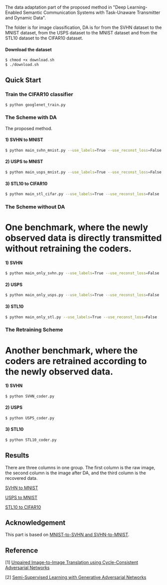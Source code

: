 The data adaptation part of the proposed method in "Deep Learning-Enabled Semantic Communication Systems with Task-Unaware Transmitter and Dynamic Data".

The folder is for image classification, DA is for from the SVHN dataset to the MNIST dataset, from the USPS dataset to the MNIST dataset and from the STL10 dataset to the CIFAR10 dataset.

#### Download the dataset
```bash
$ chmod +x download.sh
$ ./download.sh
```


## Quick Start
### Train the CIFAR10 classifier
```bash
$ python googlenet_train.py
```

### The Scheme with DA
The proposed method.
#### 1) SVHN to MNIST
```bash
$ python main_svhn_mnist.py --use_labels=True --use_reconst_loss=False
```

#### 2) USPS to MNIST
```bash
$ python main_usps_mnist.py --use_labels=True --use_reconst_loss=False
```

#### 3) STL10 to CIFAR10
```bash
$ python main_stl_cifar.py --use_labels=True --use_reconst_loss=False
```

### The Scheme without DA
# One benchmark, where the newly observed data is directly transmitted without retraining the coders.
#### 1) SVHN
```bash
$ python main_only_svhn.py --use_labels=True --use_reconst_loss=False
```

#### 2) USPS
```bash
$ python main_only_usps.py --use_labels=True --use_reconst_loss=False
```

#### 3) STL10
```bash
$ python main_only_stl.py --use_labels=True --use_reconst_loss=False
```

### The Retraining Scheme
# Another benchmark, where the coders are retrained according to the newly observed data.
#### 1) SVHN
```bash
$ python SVHN_coder.py
```

#### 2) USPS
```bash
$ python USPS_coder.py
```

#### 3) STL10
```bash
$ python STL10_coder.py
```

## Results
There are three columns in one group. The first column is the raw image, the second column is the image after DA, and the third column is the recovered data.

[SVHN to MNIST](./results_show/sample-svhn-mnist-raw.png)  

[USPS to MNIST](./results_show/sample-usps-mnist-raw.png)  

[STL10 to CIFAR10](./results_show/sample-stl-cifar-raw.png)  


## Acknowledgement
This part is based on [MNIST-to-SVHN and SVHN-to-MNIST](https://github.com/yunjey/mnist-svhn-transfer).

## Reference

[1] [Unpaired Image-to-Image Translation using Cycle-Consistent Adversarial Networks](https://arxiv.org/pdf/1703.10593.pdf)

[2] [Semi-Supervised Learning with Generative Adversarial Networks](https://arxiv.org/abs/1606.01583)


